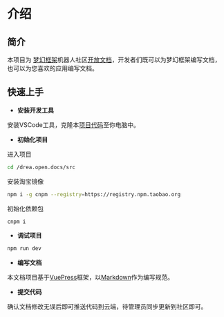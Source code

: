 # 介绍

## 简介

本项目为 [梦幻框架](http://drea.cc)机器人社区[开放文档](http://drea.cc/docs)，开发者们既可以为梦幻框架编写文档，也可以为您喜欢的应用编写文档。


## 快速上手

- **安装开发工具**

安装VSCode工具，克隆本[项目代码](https://github.com/Rhyheart/drea.open.docs)至你电脑中。


- **初始化项目**

进入项目

```bash
cd /drea.open.docs/src
```

安装淘宝镜像

```bash
npm i -g cnpm --registry=https://registry.npm.taobao.org
```

初始化依赖包

```bash
cnpm i
```

- **调试项目**

```bash
npm run dev
```

- **编写文档**

本文档项目基于[VuePress](https://v2.vuepress.vuejs.org/zh/)框架，以[Markdown](https://v2.vuepress.vuejs.org/zh/guide/markdown.html)作为编写规范。

- **提交代码**

确认文档修改无误后即可推送代码到云端，待管理员同步更新到社区即可。
